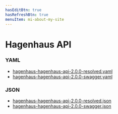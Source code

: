 ```yaml
---
hasEditBtn: true
hasRefreshBtn: true
menuItem: mi-about-my-site
---
```


# Hagenhaus API

### YAML

* [hagenhaus-hagenhaus-api-2.0.0-resolved.yaml](./swagger/hagenhaus-hagenhaus-api-2.0.0-resolved.yaml)
* [hagenhaus-hagenhaus-api-2.0.0-swagger.yaml](./swagger/hagenhaus-hagenhaus-api-2.0.0-swagger.yaml)

### JSON

* [hagenhaus-hagenhaus-api-2.0.0-resolved.json](./swagger/hagenhaus-hagenhaus-api-2.0.0-resolved.json)
* [hagenhaus-hagenhaus-api-2.0.0-swagger.json](./swagger/hagenhaus-hagenhaus-api-2.0.0-swagger.json)
